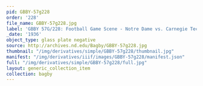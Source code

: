 ```yaml
---
pid: GBBY-57g228
order: '228'
file_name: GBBY-57g228.jpg
label: 'GBBY 57G/228: Football Game Scene - Notre Dame vs. Carnegie Tech - 1936'
_date: '1936'
object_type: glass plate negative
source: http://archives.nd.edu/Bagby/GBBY-57g228.jpg
thumbnail: "/img/derivatives/simple/GBBY-57g228/thumbnail.jpg"
manifest: "/img/derivatives/iiif/images/GBBY-57g228/manifest.json"
full: "/img/derivatives/simple/GBBY-57g228/full.jpg"
layout: generic_collection_item
collection: bagby
---
```

